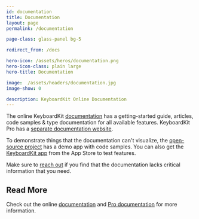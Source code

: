 ```yaml
---
id: documentation
title: Documentation
layout: page
permalink: /documentation

page-class: glass-panel bg-5

redirect_from: /docs

hero-icon: /assets/heros/documentation.png
hero-icon-class: plain large
hero-title: Documentation

image:  /assets/headers/documentation.jpg
image-show: 0

description: KeyboardKit Online Documentation
---
```


The online KeyboardKit [documentation]({{site.urls.docs}}) has a getting-started guide, articles, code samples & type documentation for all available features. KeyboardKit Pro has a [separate documentation website]({{site.urls.docs_pro}}).

To demonstrate things that the documentation can't visualize, the [open-source project]({{site.urls.github}}) has a demo app with code samples. You can also get the [KeyboardKit app]({{site.urls.appstore}}) from the App Store to test features.

Make sure to [reach out]({{site.urls.email}}) if you find that the documentation lacks critical information that you need.


## Read More

Check out the online [documentation]({{site.urls.docs}}) and [Pro documentation]({{site.urls.docs_pro}}) for more information.